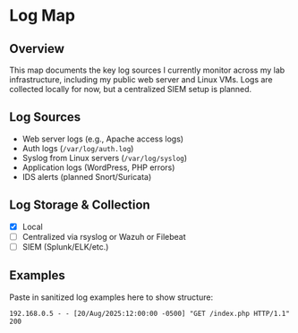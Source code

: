 # Log Map

## Overview
This map documents the key log sources I currently monitor across my lab infrastructure, including my public web server and Linux VMs. Logs are collected locally for now, but a centralized SIEM setup is planned.

## Log Sources
- Web server logs (e.g., Apache access logs)
- Auth logs (`/var/log/auth.log`)
- Syslog from Linux servers (`/var/log/syslog`)
- Application logs (WordPress, PHP errors)
- IDS alerts (planned Snort/Suricata)

## Log Storage & Collection
- [x] Local
- [ ] Centralized via rsyslog or Wazuh or Filebeat
- [ ] SIEM (Splunk/ELK/etc.)

## Examples
Paste in sanitized log examples here to show structure:
```plaintext
192.168.0.5 - - [20/Aug/2025:12:00:00 -0500] "GET /index.php HTTP/1.1" 200

